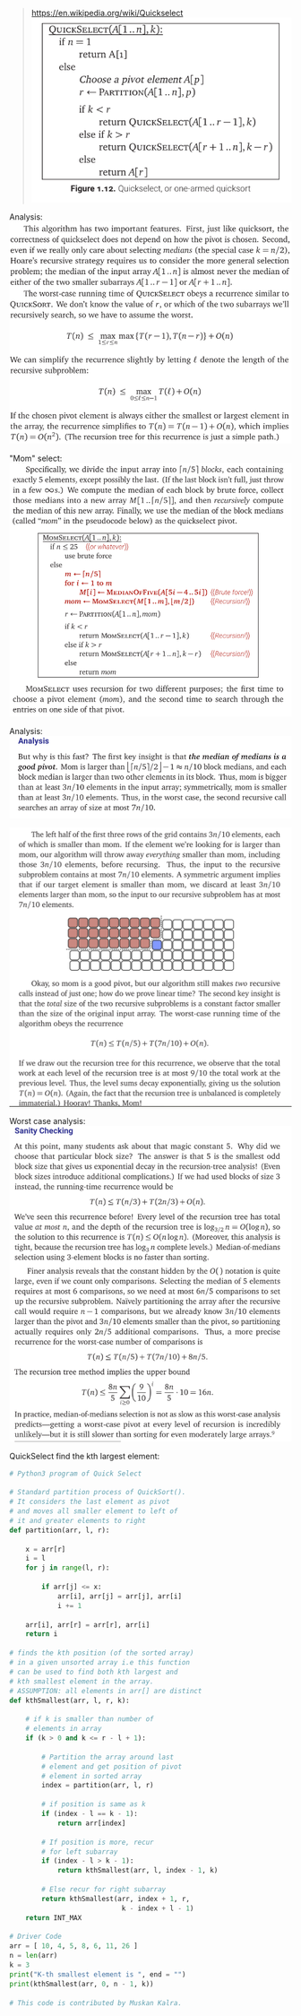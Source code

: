 >https://en.wikipedia.org/wiki/Quickselect
![quick-select](res/quick-select.png)


Analysis:
![analysis](res/quick-select-analysis.png)

"Mom" select:
![mom](res/mom-select.png)


Analysis:
![mom-analysis](res/mom-analysis.png)

![mom-analysis2](res/mom-analysis-2.png)

Worst case analysis:
![mom-analysis3](res/mom-analysis-3.png)

QuickSelect find the kth largest element:
```python
# Python3 program of Quick Select
 
# Standard partition process of QuickSort().
# It considers the last element as pivot
# and moves all smaller element to left of
# it and greater elements to right
def partition(arr, l, r):
     
    x = arr[r]
    i = l
    for j in range(l, r):
         
        if arr[j] <= x:
            arr[i], arr[j] = arr[j], arr[i]
            i += 1
             
    arr[i], arr[r] = arr[r], arr[i]
    return i
 
# finds the kth position (of the sorted array)
# in a given unsorted array i.e this function
# can be used to find both kth largest and
# kth smallest element in the array.
# ASSUMPTION: all elements in arr[] are distinct
def kthSmallest(arr, l, r, k):
 
    # if k is smaller than number of
    # elements in array
    if (k > 0 and k <= r - l + 1):
 
        # Partition the array around last
        # element and get position of pivot
        # element in sorted array
        index = partition(arr, l, r)
 
        # if position is same as k
        if (index - l == k - 1):
            return arr[index]
 
        # If position is more, recur
        # for left subarray
        if (index - l > k - 1):
            return kthSmallest(arr, l, index - 1, k)
 
        # Else recur for right subarray
        return kthSmallest(arr, index + 1, r,
                            k - index + l - 1)
    return INT_MAX
 
# Driver Code
arr = [ 10, 4, 5, 8, 6, 11, 26 ]
n = len(arr)
k = 3
print("K-th smallest element is ", end = "")
print(kthSmallest(arr, 0, n - 1, k))
 
# This code is contributed by Muskan Kalra.
```